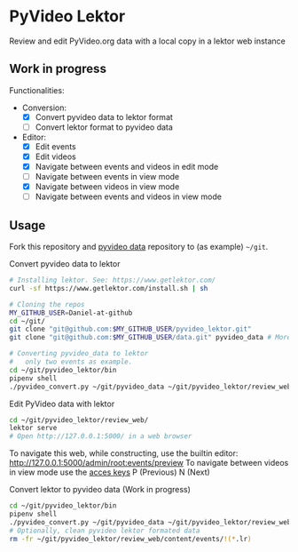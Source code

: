# PyVideo Lektor

Review and edit PyVideo.org data with a local copy in a lektor web instance

## Work in progress

Functionalities:

* Conversion:
  * [x] Convert pyvideo data to lektor format
  * [ ] Convert lektor format to pyvideo data
* Editor:
  * [x] Edit events
  * [x] Edit videos
  * [x] Navigate between events and videos in edit mode
  * [ ] Navigate between events in view mode
  * [x] Navigate between videos in view mode
  * [ ] Navigate between events and videos in view mode

## Usage

Fork this repository and [pyvideo data](https://github.com/pyvideo/data) repository to (as example) `~/git`.

Convert pyvideo data to lektor
~~~ bash
# Installing lektor. See: https://www.getlektor.com/
curl -sf https://www.getlektor.com/install.sh | sh

# Cloning the repos
MY_GITHUB_USER=Daniel-at-github
cd ~/git/
git clone "git@github.com:$MY_GITHUB_USER/pyvideo_lektor.git"
git clone "git@github.com:$MY_GITHUB_USER/data.git" pyvideo_data # More clear name in local, renamed as pyvideo_data

# Converting pyvideo_data to lektor
#   only two events as example.
cd ~/git/pyvideo_lektor/bin
pipenv shell
./pyvideo_convert.py ~/git/pyvideo_data ~/git/pyvideo_lektor/review_web/ --events pyday-galicia-2017,pycon-us-2018 -v --pyvideo_to_lektor
~~~

Edit PyVideo data with lektor
~~~ bash
cd ~/git/pyvideo_lektor/review_web/
lektor serve
# Open http://127.0.0.1:5000/ in a web browser
~~~
To navigate this web, while constructing, use the builtin editor: http://127.0.0.1:5000/admin/root:events/preview
To navigate between videos in view mode use the [acces keys](https://www.w3schools.com/tags/att_accesskey.asp) P (Previous) N (Next)

Convert lektor to pyvideo data (Work in progress)
~~~ bash
cd ~/git/pyvideo_lektor/bin
pipenv shell
./pyvideo_convert.py ~/git/pyvideo_data ~/git/pyvideo_lektor/review_web/ -v --lektor_to_pyvideo
# Optionally, clean pyvideo lektor formated data
rm -fr ~/git/pyvideo_lektor/review_web/content/events/!(*.lr)
~~~
